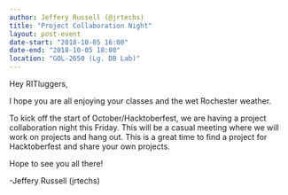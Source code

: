 ```yaml
---
author: Jeffery Russell (@jrtechs)
title: "Project Collaboration Night"
layout: post-event
date-start: "2018-10-05 16:00"
date-end: "2018-10-05 18:00"
location: "GOL-2650 (Lg. DB Lab)"
---
```


Hey RITluggers,

I hope you are all enjoying your classes and the wet Rochester weather.

To kick off the start of October/Hacktoberfest, we are having a project collaboration night this Friday.
This will be a casual meeting where we will work on projects and hang out.
This is a great time to find a project for Hacktoberfest and share your own projects.

Hope to see you all there!

-Jeffery Russell (jrtechs)
